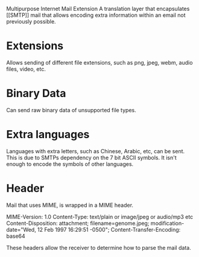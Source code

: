 Multipurpose Internet Mail Extension
A translation layer that encapsulates [[SMTP]] mail that allows encoding extra information within an email not previously possible.

# Extensions
Allows sending of different file extensions, such as png, jpeg, webm, audio files, video, etc.

# Binary Data
Can send raw binary data of unsupported file types.

# Extra languages
Languages with extra letters, such as Chinese, Arabic, etc, can be sent.
This is due to SMTPs dependency on the 7 bit ASCII symbols. It isn't enough to encode the symbols of other languages.

# Header
Mail that uses MIME, is wrapped in a MIME header. 

MIME-Version: 1.0
Content-Type: text/plain or image/jpeg or audio/mp3 etc
Content-Disposition: attachment; filename=genome.jpeg;
  modification-date="Wed, 12 Feb 1997 16:29:51 -0500";
Content-Transfer-Encoding: base64

These headers allow the receiver to determine how to parse the mail data.